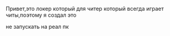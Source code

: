 Привет,это локер который для читер который всегда играет читы,поэтому я создал это

не запускать на реал пк
